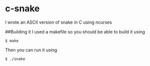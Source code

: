 # c-snake
I wrote an ASCII version of snake in C using ncurses

##Building it
I used a makefile so you should be able to build it using 
```
$ make
```

Then you can run it using 
```
$ ./snake
```
